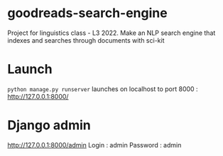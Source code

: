 # goodreads-search-engine
Project for linguistics class - L3 2022. Make an NLP search engine that indexes and searches through documents with sci-kit

# Launch
`python manage.py runserver`
launches on localhost to port 8000 :  http://127.0.0.1:8000/

# Django admin
http://127.0.0.1:8000/admin
Login : admin
Password : admin